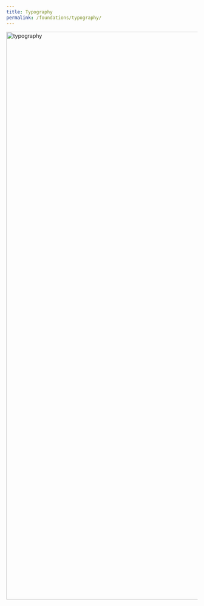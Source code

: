 ```yaml
---
title: Typography
permalink: /foundations/typography/
---
```

<img src="https://s3.amazonaws.com/theknot.com/union/tk-typography_1-2.jpg" alt="typography" height="1493" width="801">
